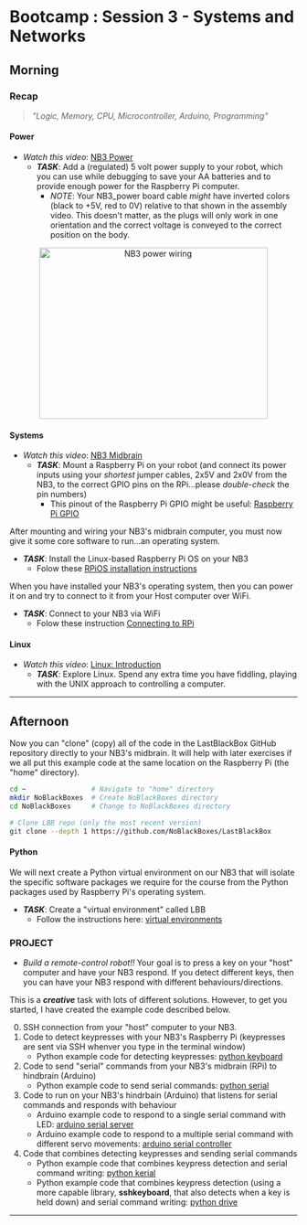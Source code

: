 # Bootcamp : Session 3 - Systems and Networks

## Morning

### Recap

> *"Logic, Memory, CPU, Microcontroller, Arduino, Programming"*

#### Power

- *Watch this video*: [NB3 Power](https://vimeo.com/1005162740)
  - ***TASK***: Add a (regulated) 5 volt power supply to your robot, which you can use while debugging to save your AA batteries and to provide enough power for the Raspberry Pi computer.
    - *NOTE*: Your NB3_power board cable *might* have inverted colors (black to +5V, red to 0V) relative to that shown in the assembly video. This doesn't matter, as the plugs will only work in one orientation and the correct voltage is conveyed to the correct position on the body.

<p align="center">
<img src="../../../boxes/power/_resources/images/NB3_power_wiring.png" alt="NB3 power wiring" width="400" height="300">
</p>

#### Systems

- *Watch this video*: [NB3 Midbrain](https://vimeo.com/1005170402)
  - ***TASK***: Mount a Raspberry Pi on your robot (and connect its power inputs using your *shortest* jumper cables, 2x5V and 2x0V from the NB3, to the correct GPIO pins on the RPi...please *double-check* the pin numbers)
    - This pinout of the Raspberry Pi GPIO might be useful: [Raspberry Pi GPIO](../../../boxes/systems/_resources/images/rpi_GPIO_pinout.png)

After mounting and wiring your NB3's midbrain computer, you must now give it some core software to run...an operating system.
  - ***TASK***: Install the Linux-based Raspberry Pi OS on your NB3
    - Folow these [RPiOS installation instructions](../../../boxes/systems/rpios/README.md)

When you have installed your NB3's operating system, then you can power it on and try to connect to it from your Host computer over WiFi.
  - ***TASK***: Connect to your NB3 via WiFi
    - Folow these instruction [Connecting to RPi](../../../boxes/systems/connecting/README.md)

#### Linux
- *Watch this video*: [Linux: Introduction](https://vimeo.com/1005196173)
  - ***TASK***: Explore Linux. Spend any extra time you have fiddling, playing with the UNIX approach to controlling a computer.

------------
## Afternoon

Now you can "clone" (copy) all of the code in the LastBlackBox GitHub repository directly to your NB3's midbrain. It will help with later exercises if we all put this example code at the same location on the Raspberry Pi (the "home" directory).

```bash
cd ~                # Navigate to "home" directory
mkdir NoBlackBoxes  # Create NoBlackBoxes directory
cd NoBlackBoxes     # Change to NoBlackBoxes directory

# Clone LBB repo (only the most recent version)
git clone --depth 1 https://github.com/NoBlackBoxes/LastBlackBox
```

#### Python

We will next create a Python virtual environment on our NB3 that will isolate the specific software packages we require for the course from the Python packages used by Raspberry Pi's operating system.
  - ***TASK***: Create a "virtual environment" called LBB
    - Follow the instructions here: [virtual environments](../../../boxes/python/virtual_environments/README.md)


### PROJECT
- *Build a remote-control robot!!* Your goal is to press a key on your "host" computer and have your NB3 respond. If you detect different keys, then you can have your NB3 respond with different behaviours/directions.

This is a ***creative*** task with lots of different solutions. However, to get you started, I have created the example code described below.

0. SSH connection from your "host" computer to your NB3.
1. Code to detect keypresses with your NB3's Raspberry Pi (keypresses are sent via SSH whenver you type in the terminal window)
   - Python example code for detecting keypresses: [python keyboard](../../../boxes/python/remote-NB3/keyboard/keyboard.py)
2. Code to send "serial" commands from your NB3's midbrain (RPi) to hindbrain (Arduino)
    - Python example code to send serial commands: [python serial](../../../boxes/python/remote-NB3/serial/serial_write.py)
3. Code to run on your NB3's hindrbain (Arduino) that listens for serial commands and responds with behaviour
    - Arduino example code to respond to a single serial command with LED: [arduino serial server](../../../boxes/python/remote-NB3/arduino/serial_server/)
    - Arduino example code to respond to a multiple serial command with different servo movements: [arduino serial controller](../../../boxes/python/remote-NB3/arduino/serial_controller/)
4. Code that combines detecting keypresses and sending serial commands
   - Python example code that combines keypress detection and serial command writing: [python kerial](../../../boxes/python/remote-NB3/kerial/kerial.py)
   - Python example code that combines keypress detection (using a more capable library, **sshkeyboard**, that also detects when a key is held down) and serial command writing: [python drive](../../../boxes/python/remote-NB3/drive/drive.py)

----
